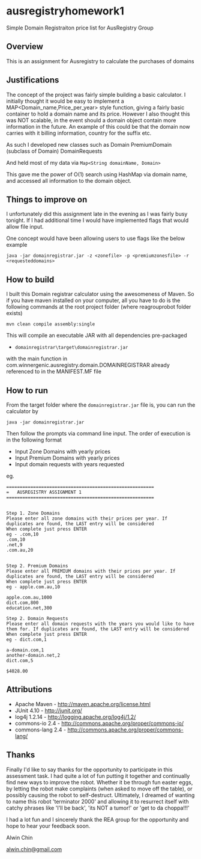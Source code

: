 ausregistryhomework1
====================

Simple Domain Registraiton price list for AusRegistry Group

Overview
-----------
This is an assignment for Ausregistry to calculate the purchases of domains

Justifications
--------------
The concept of the project was fairly simple building a basic calculator.
I initially thought it would be easy to implement a
MAP<Domain_name,Price_per_year> style function, giving a fairly basic container to
hold a domain name and its price. However I also thought this was NOT scalable, in the event
should a domain object contain more information in the future. An example of this could
be that the domain now carries with it billing information, country for the suffix etc.

As such I developed new classes such as
Domain
PremiumDomain (subclass of Domain)
DomainRequests

And held most of my data via `Map<String domainName, Domain>`

This gave me the power of O(1) search using HashMap via domain name, and accessed all information
to the domain object.


Things to improve on
---------------------
I unfortunately did this assignment late in the evening as I was fairly busy tonight.
If I had additional time I would have implemented flags that would allow file input.

One concept would have been allowing users to use flags like the below example

`java -jar domainregistrar.jar -z <zonefile> -p <premiumzonesfile> -r <requesteddomains>`

How to build
------------
I built this Domain registrar calculator using the awesomeness of Maven.
So if you have maven installed on your computer, all you have to do is the following commands
at the root project folder (where reagrouprobot folder exists)

`mvn clean compile assembly:single`

This will compile an executable JAR with all dependencies pre-packaged
* `domainregistrar\target\domainregistrar.jar`

with the main function in com.winnergenic.ausregistry.domain.DOMAINREGISTRAR already referenced to in the MANIFEST.MF file

How to run
----------
From the target folder where the `domainregistrar.jar` file is, you can 
run the calculator by

`java -jar domainregistrar.jar`

Then follow the prompts via command line input.
The order of execution is in the following format

* Input Zone Domains with yearly prices
* Input Premium Domains with yearly prices
* Input domain requests with years requested

eg.

```output
=======================================================
=	AUSREGISTRY ASSIGNMENT 1
=======================================================


Step 1. Zone Domains
Please enter all zone domains with their prices per year. If duplicates are found, the LAST entry will be considered
When complete just press ENTER
eg - .com,10
.com,10
.net,9
.com.au,20


Step 2. Premium Domains
Please enter all PREMIUM domains with their prices per year. If duplicates are found, the LAST entry will be considered
When complete just press ENTER
eg - apple.com.au,10

apple.com.au,1000
dict.com,800
education.net,300

Step 2. Domain Requests
Please enter all domain requests with the years you would like to have them for. If duplicates are found, the LAST entry will be considered
When complete just press ENTER
eg - dict.com,1

a-domain.com,1
another-domain.net,2
dict.com,5

$4028.00
```

Attributions
-------------
* Apache Maven - http://maven.apache.org/license.html
* JUnit 4.10 - http://junit.org/
* log4j 1.2.14 - http://logging.apache.org/log4j/1.2/
* commons-io 2.4 - http://commons.apache.org/proper/commons-io/
* commons-lang 2.4 - http://commons.apache.org/proper/commons-lang/

Thanks
-------
Finally I'd like to say thanks for the opportunity to participate in this assessment task.
I had quite a lot of fun putting it together and continually find new ways to improve the robot.
Whether it be through fun easter eggs, by letting the robot make complaints (when asked to move off
the table), or possibly causing the robot to self-destruct.
Ultimately, I dreamed of wanting to name this robot 'terminator 2000' and allowing it to resurrect itself 
with catchy phrases like 'I'll be back', 'its NOT a tumor!' or 'get to da choppa!!!'

I had a lot fun and I sincerely thank the REA group for the opportunity and hope to hear
your feedback soon.

Alwin Chin

alwin.chin@gmail.com
